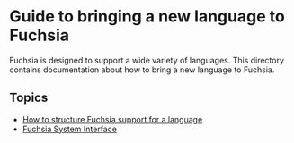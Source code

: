 # Guide to bringing a new language to Fuchsia

Fuchsia is designed to support a wide variety of languages.  This directory
contains documentation about how to bring a new language to Fuchsia.

## Topics

 * [How to structure Fuchsia support for a language](structure.md)
 * [Fuchsia System Interface](/docs/concepts/packages/system.md)
